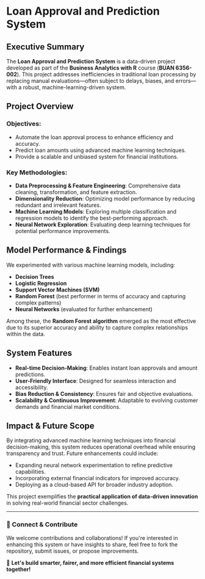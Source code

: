 # Loan Approval and Prediction System

## Executive Summary

The **Loan Approval and Prediction System** is a data-driven project developed as part of the **Business Analytics with R** course (**BUAN 6356-002**). This project addresses inefficiencies in traditional loan processing by replacing manual evaluations—often subject to delays, biases, and errors—with a robust, machine-learning-driven system.

## Project Overview

### Objectives:
- Automate the loan approval process to enhance efficiency and accuracy.
- Predict loan amounts using advanced machine learning techniques.
- Provide a scalable and unbiased system for financial institutions.

### Key Methodologies:
- **Data Preprocessing & Feature Engineering**: Comprehensive data cleaning, transformation, and feature extraction.
- **Dimensionality Reduction**: Optimizing model performance by reducing redundant and irrelevant features.
- **Machine Learning Models**: Exploring multiple classification and regression models to identify the best-performing approach.
- **Neural Network Exploration**: Evaluating deep learning techniques for potential performance improvements.

## Model Performance & Findings
We experimented with various machine learning models, including:
- **Decision Trees**
- **Logistic Regression**
- **Support Vector Machines (SVM)**
- **Random Forest** (best performer in terms of accuracy and capturing complex patterns)
- **Neural Networks** (evaluated for further enhancement)

Among these, the **Random Forest algorithm** emerged as the most effective due to its superior accuracy and ability to capture complex relationships within the data.

## System Features
- **Real-time Decision-Making**: Enables instant loan approvals and amount predictions.
- **User-Friendly Interface**: Designed for seamless interaction and accessibility.
- **Bias Reduction & Consistency**: Ensures fair and objective evaluations.
- **Scalability & Continuous Improvement**: Adaptable to evolving customer demands and financial market conditions.

## Impact & Future Scope
By integrating advanced machine learning techniques into financial decision-making, this system reduces operational overhead while ensuring transparency and trust. Future enhancements could include:
- Expanding neural network experimentation to refine predictive capabilities.
- Incorporating external financial indicators for improved accuracy.
- Deploying as a cloud-based API for broader industry adoption.

This project exemplifies the **practical application of data-driven innovation** in solving real-world financial sector challenges.

---

### 🚀 Connect & Contribute
We welcome contributions and collaborations! If you're interested in enhancing this system or have insights to share, feel free to fork the repository, submit issues, or propose improvements.

🎯 **Let's build smarter, fairer, and more efficient financial systems together!**

